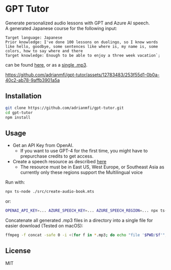 # GPT Tutor

Generate personalized audio lessons with GPT and Azure AI speech. <br>
A generated Japanese course for the following input:
```
Target language: Japanese
Prior knowledge: I've done 100 lessons on duolingo, so I know words like hello, goodbye, some sentences like where is, my name is, some colors, how to say where and there
Target knowledge: Enough to be able to enjoy a three week vacation`;
```
 can be found [here](./lessons/japanese/), or as a [single .mp3](https://github.com/adrianmfi/gpt-tutor/raw/main/lessons/japanese/all_lessons.mp3).

https://github.com/adrianmfi/gpt-tutor/assets/12783483/253f55d1-0b0a-40c2-ab78-9affb3901a5a



## Installation

```bash
git clone https://github.com/adrianmfi/gpt-tutor.git
cd gpt-tutor
npm install
```

## Usage

* Get an API Key from OpenAI.
  * If you want to use GPT-4 for the first time, you might have to prepurchase credits to get access.
* Create a speech resource as described [here](https://learn.microsoft.com/en-us/azure/ai-services/speech-service/get-started-text-to-speech?tabs=macos%2Cterminal&pivots=programming-language-javascript#prerequisites)
  * The resource must be in East US, West Europe, or Southeast Asia as currently only these regions support the Multilingual voice 


Run with:

```bash
npx ts-node ./src/create-audio-book.mts
```

or:
```bash
OPENAI_API_KEY=... AZURE_SPEECH_KEY=... AZURE_SPEECH_REGION=... npx ts-node ./src/create-audio-book.mts
```

Concatenate all generated .mp3 files in a directory into a single file for easier download (Tested on macOS): <br>

```bash
ffmpeg -f concat -safe 0 -i <(for f in *.mp3; do echo "file '$PWD/$f'"; done | sort -V) -c copy output.mp3
```

## License

MIT
